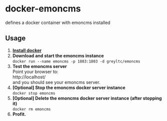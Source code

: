 # docker-emoncms
defines a docker container with emoncms installed

## Usage

1. [**Install docker**](https://docs.docker.com/installation/)
1. **Download and start the emoncms instance**  
`docker run --name emoncms -p 1803:1803 -d greyltc/emoncms`
1. **Test the emoncms server**  
Point your browser to:  
http://localhost/    
and you should see your emoncms server.
1. **[Optional] Stop the emoncms docker server instance**  
`docker stop emoncms`
1. **[Optional] Delete the emoncms docker server instance (after stopping it)**  
`docker rm emoncms`
1. **Profit.**
